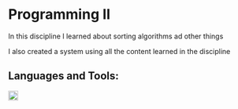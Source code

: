 # Programming II

In this discipline I learned about sorting algorithms ad other things

I also created a system using all the content learned in the discipline

## Languages and Tools:    

<code><img height="20" src="https://backofficevi.com/wp-content/uploads/2019/01/c-logo-png-11.png"></code> 
